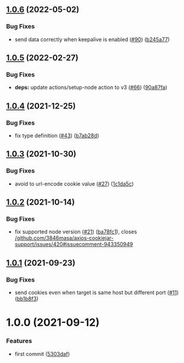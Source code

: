 ## [1.0.6](https://github.com/3846masa/http-cookie-agent/compare/v1.0.5...v1.0.6) (2022-05-02)


### Bug Fixes

* send data correctly when keepalive is enabled ([#90](https://github.com/3846masa/http-cookie-agent/issues/90)) ([b245a77](https://github.com/3846masa/http-cookie-agent/commit/b245a77d43a4f167d11bcadbf2104fd9beee2283))

## [1.0.5](https://github.com/3846masa/http-cookie-agent/compare/v1.0.4...v1.0.5) (2022-02-27)


### Bug Fixes

* **deps:** update actions/setup-node action to v3 ([#66](https://github.com/3846masa/http-cookie-agent/issues/66)) ([90a87fa](https://github.com/3846masa/http-cookie-agent/commit/90a87fa413106f48963b291da42ac2844c1eecc0))

## [1.0.4](https://github.com/3846masa/http-cookie-agent/compare/v1.0.3...v1.0.4) (2021-12-25)


### Bug Fixes

* fix type definition ([#43](https://github.com/3846masa/http-cookie-agent/issues/43)) ([b7ab28d](https://github.com/3846masa/http-cookie-agent/commit/b7ab28d26e7b9d4fc95c71b082544424681f1150))

## [1.0.3](https://github.com/3846masa/http-cookie-agent/compare/v1.0.2...v1.0.3) (2021-10-30)


### Bug Fixes

* avoid to url-encode cookie value ([#27](https://github.com/3846masa/http-cookie-agent/issues/27)) ([1c1da5c](https://github.com/3846masa/http-cookie-agent/commit/1c1da5c6ff4ead4824250b9418b48433b5b84508))

## [1.0.2](https://github.com/3846masa/http-cookie-agent/compare/v1.0.1...v1.0.2) (2021-10-14)


### Bug Fixes

* fix supported node version ([#21](https://github.com/3846masa/http-cookie-agent/issues/21)) ([ba78fc1](https://github.com/3846masa/http-cookie-agent/commit/ba78fc1e70fd0d7d6b3a27ae587dd3cd8607a754)), closes [/github.com/3846masa/axios-cookiejar-support/issues/420#issuecomment-943350949](https://github.com//github.com/3846masa/axios-cookiejar-support/issues/420/issues/issuecomment-943350949)

## [1.0.1](https://github.com/3846masa/http-cookie-agent/compare/v1.0.0...v1.0.1) (2021-09-23)


### Bug Fixes

* send cookies even when target is same host but different port ([#11](https://github.com/3846masa/http-cookie-agent/issues/11)) ([bb1b8f3](https://github.com/3846masa/http-cookie-agent/commit/bb1b8f3bd8538994dc0e850c3dc66bb12336c54e))

# 1.0.0 (2021-09-12)


### Features

* first commit ([5303daf](https://github.com/3846masa/http-cookie-agent/commit/5303daf5bd38516205665b02964ac84898da128b))
